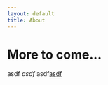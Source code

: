 ```yaml
---
layout: default
title: About
---
```

<div class="blurb">
	<h1>More to come...</h1>
	<p>asdf <em>asdf</em> asdf<a href="/about">asdf</a></p>
</div>
